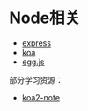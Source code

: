 # Node相关

- [express](https://expressjs.com/)
- [koa](https://koajs.com/)
- [egg.js](https://eggjs.org/zh-cn/)

部分学习资源：

- [koa2-note](https://github.com/chenshenhai/koa2-note)
